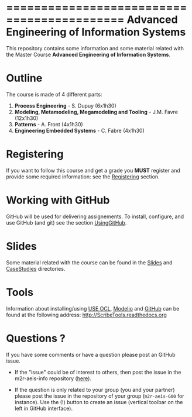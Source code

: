 ===========================================
Advanced Engineering of Information Systems
===========================================

This repository contains some information and 
some material related with the
Master Course **Advanced Engineering of Information Systems**.

Outline
=======
The course is made of 4 different parts:

1. **Process Engineering** - S. Dupuy (6x1h30)
2. **Modeling, Metamodeling, Megamodeling and Tooling** - J.M. Favre (12x1h30)
3. **Patterns** - A. Front (4x1h30)
4. **Engineering Embedded Systems** - C. Fabre (4x1h30)

Registering
===========

If you want to follow this course and get a grade
you **MUST** register and provide some required information:
see the [Registering](Registering.md) section.

Working with GitHub
===================
GitHub will be used for delivering assignements. To install, configure, 
and use GitHub (and git) see the section [UsingGitHub](UsingGitHub.md).

Slides
======
Some material related with the course can be found 
in the [Slides](Slides) and [CaseStudies](CaseStudies) 
directories.

Tools
=====
Information about installing/using 
[USE OCL](http://scribetools.readthedocs.org/en/latest/useocl/index.html), 
[Modelio](http://scribetools.readthedocs.org/en/latest/modelio) and 
[GitHub](http://scribetools.readthedocs.org/en/latest/github/index.html) 
can be found at the following address: <http://ScribeTools.readthedocs.org>

Questions ?
===========
If you have some comments or have a question please post an GitHub issue. 

* If the "issue" could be of interest to others, then post the issue in the 
  m2r-aeis-info repository ([here](https://github.com/m2r/m2r-aeis-info/issues/new)).

* If the question is only related to your group (you and your partner) please post 
  the issue in the repository of your group (``m2r-aeis-G00`` for instance). 
  Use the (!) button to create an issue (vertical toolbar on the left in GitHub interface).


